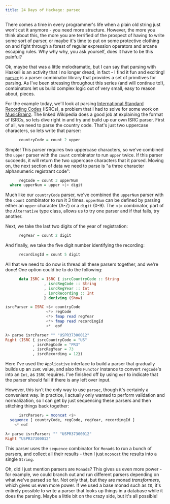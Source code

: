 ```yaml
---
title: 24 Days of Hackage: parsec
---
```


There comes a time in every programmer's life when a plain old string just won't
cut it anymore - you need more structure. However, the more you think about
this, the more you are terrified of the prospect of having to write some sort of
parser, or maybe it's time to put on some protective clothing on and fight
through a forest of regular expression operators and arcane escaping rules. Why
why why, you ask yourself, does it have to be this painful?

Ok, maybe that was a little melodramatic, but I can say that parsing with
Haskell is an activity that I no longer dread, in fact - I find it fun and
exciting! [`parsec`](http://hackage.haskell.org/package/parsec) is a parser
combinator library that provides a set of primitives for parsing. As I've been
stressing throughout this series (and will continue to!), combinators let us
build complex logic out of very small, easy to reason about, pieces.

For the example today, we'll look at parsing
[International Standard Recording Codes](https://en.wikipedia.org/wiki/International_Standard_Recording_Code)
(ISRCs), a problem that I had to solve for some work on
[MusicBrainz](http://musicbrainz.org). The linked Wikipedia does a good job at
explaining the format of ISRCs, so lets dive right in and try and build up
our own ISRC parser. First of all, we need to parse the country code. That's
just two uppercase characters, so lets write that parser:

```haskell
      countryCode = count 2 upper
```

Simple! This parser requires two uppercase characters, so we've combined the
`upper` parser with the `count` combinator to run `upper` twice. If this parser
succeeds, it will return the two uppercase characters that it parsed. Moving on,
the next section of data we need to parse is "a three character alphanumeric registrant code":

```haskell
      regCode = count 3 upperNum
  where upperNum = upper <|> digit
```

Much like our `countryCode` parser, we've combined the `upperNum` parser with
the `count` combinator to run it 3 times. `upperNum` can be defined by parsing
either an `upper` character (A-Z) or a `digit` (0-9). The `<|>` combinator, part
of the `Alternative` type class, allows us to try one parser and if that fails,
try another.

Next, we take the last two digits of the year of registration:

```haskell
      regYear = count 2 digit
```

And finally, we take the five digit number identifying the recording:

```haskell
      recordingId = count 5 digit
```

All that we need to do now is thread all these parsers together, and we're done!
One option could be to do the following:

```haskell
      data ISRC = ISRC { isrcCountryCode :: String
                 , isrcRegCode :: String
                 , isrcRegYear :: Int
                 , isrcRecording :: Int
                 } deriving (Show)

isrcParser = ISRC <$> countryCode
                  <*> regCode
                  <*> fmap read regYear
                  <*> fmap read recordingId
                  <*  eof

λ> parse isrcParser "" "USPR37300012"
Right (ISRC { isrcCountryCode = "US"
            , isrcRegCode = "PR3"
            , isrcRegYear = 73
            , isrcRecording = 12})
```

Here I've used the `Applicative` interface to build a parser that gradually
builds up an `ISRC` value, and also the `Functor` instance to convert
`regCode`'s into an `Int`, as `ISRC` requires. I've finished off by using `eof`
to indicate that the parser should fail if there is any left over input.

However, this isn't the only way to use `parsec`, though it's certainly a
convenient way. In practice, I actually only wanted to perform validation and
normalization, so I can get by just sequencing these parsers and then stitching
things back together:

```haskell
      isrcParser₂ = mconcat <$>
  sequence [ countryCode, regCode, regYear, recordingId ]
    <* eof

λ> parse isrcParser₂ "" "USPR37300012"
Right "USPR37300012"
```

This parser uses the `sequence` combinator for `Monad`s to run a bunch of
parsers, and collect all their results - then I just `mconcat` the results into
a single `String`.

Oh, did I just mention parsers are `Monad`s? This gives us even more power - for
example, we could branch out and run different parsers depending on what we've
parsed so far. Not only that, but they are monad *transformers*, which gives us
even more power. If we used a base monad such as `IO`, it's entirely possible to
write a parser that looks up things in a database while it does the
parsing. Maybe a little bit on the crazy side, but it's all possible!

